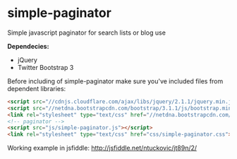simple-paginator
================

Simple javascript paginator for search lists or blog use

**Dependecies:**
- jQuery
- Twitter Bootstrap 3


Before including of simple-paginator make sure you've included files from dependent libraries:

```html
<script src="//cdnjs.cloudflare.com/ajax/libs/jquery/2.1.1/jquery.min.js"></script>
<script src="//netdna.bootstrapcdn.com/bootstrap/3.1.1/js/bootstrap.min.js"></script>
<link rel="stylesheet" type="text/css" href="//netdna.bootstrapcdn.com/bootstrap/3.1.1/css/bootstrap.min.css">
<!-- paginator -->
<script src="js/simple-paginator.js"></script>
<link rel="stylesheet" type="text/css" href="css/simple-paginator.css">
```

Working example in jsfiddle:
http://jsfiddle.net/ntuckovic/jt89n/2/